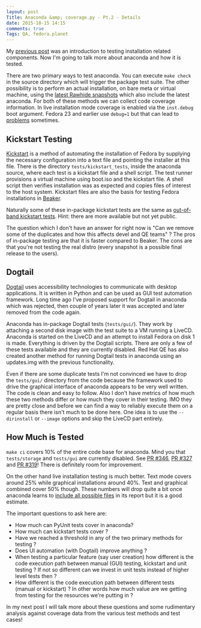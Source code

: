 ```yaml
---
layout: post
Title: Anaconda &amp; coverage.py - Pt.2 - Details
date: 2015-10-15 14:15
comments: true
Tags: QA, fedora.planet
---
```


My [previous post](/blog/2015/10/14/anaconda-coverage.py-introduction/)
was an introduction to testing installation related components. Now I'm going to
talk more about anaconda and how it is tested.

There are two primary ways to test anaconda. You can execute `make check` in the
source directory which will trigger the package test suite. The other possibility
is to perform an actual installation, on bare meta or virtual machine, using the
[latest Rawhide snapshots](https://kojipkgs.fedoraproject.org/mash/) which also
include the latest anaconda. For both of these methods we can collect code
coverage information. In live installation mode coverage is enabled via the
`inst.debug` boot argument. Fedora 23 and earlier use `debug=1` but that
can lead to [problems](https://github.com/rhinstaller/anaconda/pull/291)
sometimes.


Kickstart Testing
-----------------

[Kickstart](https://github.com/rhinstaller/pykickstart/blob/master/docs/kickstart-docs.rst)
is a method of automating the installation of Fedora by supplying the necessary
configuration into a text file and pointing the installer at this file. There is
the directory `tests/kickstart_tests`, inside the anaconda source, where each
test is a kickstart file and a shell script. The test runner provisions a virtual
machine using boot.iso and the kickstart file. A shell script then verifies
installation was as expected and copies files of interest to the host system.
Kickstart files are also the basis for testing Fedora installations in
[Beaker](https://beaker.fedoraproject.org/bkr/jobs/).

Naturally some of these in-package kickstart tests are the same as
[out-of-band kickstart tests](https://bitbucket.org/fedoraqa/fedora-beaker-tests/).
Hint: there are more available but not yet public.

The question which I don't have an answer for right now is
"Can we remove some of the duplicates and how this affects devel and QE teams" ?
The pros of in-package testing are that it is faster compared to Beaker. The cons
are that you're not testing the real distro (every snapshot is a possible final
release to the users).


Dogtail
--------

[Dogtail](https://fedorahosted.org/dogtail/) uses accessibility technologies to
communicate with desktop applications. It is written in Python and can be used
as GUI test automation framework. Long time ago I've proposed support for Dogtail
in anaconda which was rejected, then couple of years later it was accepted and
later removed from the code again.

Anaconda has in-package Dogtail tests (`tests/gui/`). They work by attaching
a second disk image with the test suite to a VM running a LiveCD. Anaconda is
started on the LiveCD and an attempt to install Fedora on disk 1 is made.
Everything is driven by the Dogtail scripts. There are only a few of these
tests available and they are currently disabled.
Red Hat QE has also created another method for running Dogtail tests in anaconda
using an updates.img with the previous functionality.


Even if there are some duplicate tests I'm not convinced we have to drop the
`tests/gui/` directory from the code because
the framework used to drive the graphical interface of anaconda appears to be very
well written. The code is clean and easy to follow.
Also I don't have metrics of how much these two methods differ or how much they cover
in their testing. IMO they are pretty close and before we can find a way to
reliably execute them on a regular basis there isn't much to be done here.
One idea is to use the `--dirinstall` or `--image` options and skip the
LiveCD part entirely.


How Much is Tested
------------------

`make ci` covers 10% of the entire code base for anaconda. Mind you that
`tests/storage` and `tests/gui` are currently disabled.
See [PR #346](https://github.com/rhinstaller/anaconda/pull/346),
[PR #327](https://github.com/rhinstaller/anaconda/pull/327) and
[PR #319](https://github.com/rhinstaller/anaconda/pull/319)!
There is definitely room for improvement.

On the other hand live installation testing is much
better. Text mode covers around 25% while graphical installations around 40%.
Text and graphical combined cover 50% though. These numbers will drop quite a bit
once anaconda learns to
[include all possible files](https://github.com/rhinstaller/anaconda/pull/397)
in its report but it is a good estimate.


The important questions to ask here are:

* How much can PyUnit tests cover in anaconda?
* How much can kickstart tests cover ?
* Have we reached a threshold in any of the two primary methods for testing ?
* Does UI automation (with Dogtail) improve anything ?
* When testing a particular feature (say user creation) how different is the
code execution path between manual (GUI) testing, kickstart and unit testing ?
If not so different can we invest in unit tests instead of higher level tests then ?
* How different is the code execution path between different tests (manual or kickstart) ?
In other words how much value are we getting from testing for the resources we're putting in ?


In my next post I will talk more about these questions and some rudimentary
analysis against coverage data from the various test methods and test cases!
